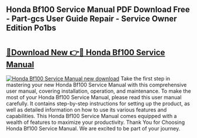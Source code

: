 ## Honda Bf100 Service Manual PDF Download Free - Part-gcs User Guide Repair - Service Owner Edition Po1bs

# <h2><a href="http://bc26904.oget.top/?id=Honda+Bf100+Service+Manual">🔗Download New 👉🔴 Honda Bf100 Service Manual</a></h2>

[![Honda Bf100 Service Manual new download](https://i.imgur.com/5g1atiW.png)](http://bc26904.oget.top/?id=Honda+Bf100+Service+Manual)
Take the first step in mastering your new Honda Bf100 Service Manual with this comprehensive user manual, covering installation, operation, and maintenance. To make the most of your Honda Bf100 Service Manual, please read this user manual carefully. It contains step-by-step instructions for setting up the product, as well as detailed information on how to use its various features and capabilities. This Honda Bf100 Service Manual comes equipped with a wealth of features to maximize your productivity. Thank You for Choosing Honda Bf100 Service Manual. We are excited to be part of your journey.
